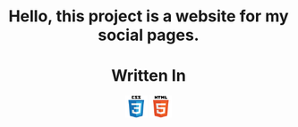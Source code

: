 <h1 align="center"><b>Hello, this project is a website for my social pages.</b></h1>
<h1 align="center"><b>Written In</b></h1>
<p align="center"> <img src="https://raw.githubusercontent.com/devicons/devicon/master/icons/css3/css3-original-wordmark.svg" alt="css3" width="40" height="40"/> </a>  <img src="https://raw.githubusercontent.com/devicons/devicon/master/icons/html5/html5-original-wordmark.svg" alt="html5" width="40" height="40"/> </a> <a <img src="https://raw.githubusercontent.com/devicons/devicon/master/icons/javascript/javascript-original.svg" alt="javascript" width="40" height="40"/> </a> </p>
